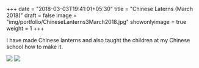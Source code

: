 +++
date = "2018-03-03T19:41:01+05:30"
title = "Chinese Laterns (March 2018)"
draft = false
image = "img/portfolio/ChineseLanterns3March2018.jpg"
showonlyimage = true
weight = 1
+++

I have made Chinese lanterns and also taught the children at my Chinese school how to make it.

<!--more-->


![](/img/portfolio/ChineseLanterns3March2018.jpg)
![](/img/portfolio/ChineseLanterns-2-3March2018.jpg)